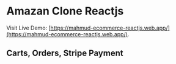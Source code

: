 # Amazan Clone Reactjs

Visit Live Demo: [https://mahmud-ecommerce-reactjs.web.app/](https://mahmud-ecommerce-reactjs.web.app/).

## Carts, Orders, Stripe Payment
